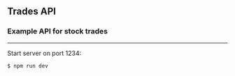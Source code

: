 ## Trades API
### Example API for stock trades
____

Start server on port 1234:
```Shell
$ npm run dev
```
